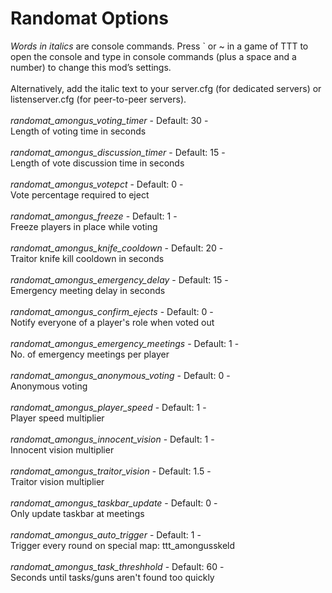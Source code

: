 # Randomat Options
_Words in italics_ are console commands. Press ` or ~ in a game of TTT to open the console and type in console commands (plus a space and a number) to change this mod’s settings. \
\
Alternatively, add the italic text to your server.cfg (for dedicated servers) or listenserver.cfg (for peer-to-peer servers).\
\
_randomat_amongus_voting_timer_ - Default: 30 -\
Length of voting time in seconds\
\
_randomat_amongus_discussion_timer_ - Default: 15 -\
Length of vote discussion time in seconds\
\
_randomat_amongus_votepct_ - Default: 0 -\
Vote percentage required to eject\
\
_randomat_amongus_freeze_ - Default: 1 -\
Freeze players in place while voting\
\
_randomat_amongus_knife_cooldown_ - Default: 20 -\
Traitor knife kill cooldown in seconds\
\
_randomat_amongus_emergency_delay_ - Default: 15 -\
Emergency meeting delay in seconds\
\
_randomat_amongus_confirm_ejects_ - Default: 0 -\
Notify everyone of a player's role when voted out\
\
_randomat_amongus_emergency_meetings_ - Default: 1 -\
No. of emergency meetings per player\
\
_randomat_amongus_anonymous_voting_ - Default: 0 -\
Anonymous voting\
\
_randomat_amongus_player_speed_ - Default: 1 -\
Player speed multiplier\
\
_randomat_amongus_innocent_vision_ - Default: 1 -\
Innocent vision multiplier\
\
_randomat_amongus_traitor_vision_ - Default: 1.5 -\
Traitor vision multiplier\
\
_randomat_amongus_taskbar_update_ - Default: 0 -\
Only update taskbar at meetings\
\
_randomat_amongus_auto_trigger_ - Default: 1 -\
Trigger every round on special map: ttt_amongusskeld\
\
_randomat_amongus_task_threshhold_ - Default: 60 -\
Seconds until tasks/guns aren't found too quickly